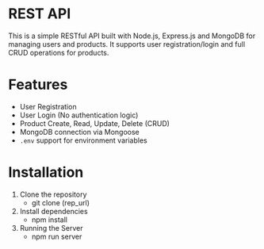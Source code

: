 # REST API

This is a simple RESTful API built with Node.js, Express.js and MongoDB for managing users and products. It supports user registration/login and full CRUD operations for products.

# Features

- User Registration
- User Login (No authentication logic)
- Product Create, Read, Update, Delete (CRUD)
- MongoDB connection via Mongoose
- `.env` support for environment variables

# Installation

1. Clone the repository
    - git clone (rep_url)
2. Install dependencies
    - npm install
3. Running the Server
    - npm run server


